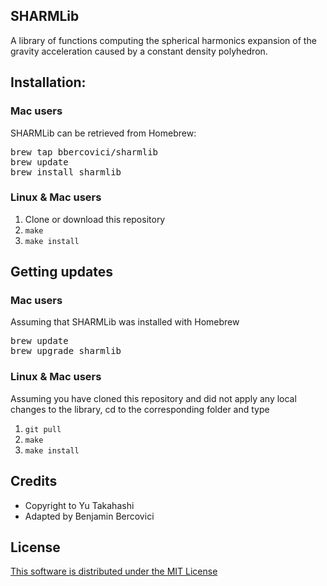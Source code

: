 ## SHARMLib

A library of functions computing the spherical harmonics expansion of the gravity acceleration caused by a constant density polyhedron.

<!-- OpenMP complier compilers enable faster performance. -->


## Installation: 

### Mac users

SHARMLib can be retrieved from Homebrew:

<pre>
brew tap bbercovici/sharmlib
brew update
brew install sharmlib
</pre>

### Linux & Mac users

1. Clone or download this repository 
2. `make`
3. `make install`

## Getting updates

### Mac users

Assuming that SHARMLib was installed with Homebrew

<pre>
brew update
brew upgrade sharmlib
</pre>

### Linux & Mac users

Assuming you have cloned this repository and did not apply any local changes to the library, cd to the corresponding folder
and type
1. `git pull`
2. `make`
3. `make install`


## Credits

* Copyright to Yu Takahashi
* Adapted by Benjamin Bercovici


## License

[This software is distributed under the MIT License](https://choosealicense.com/licenses/mit/)